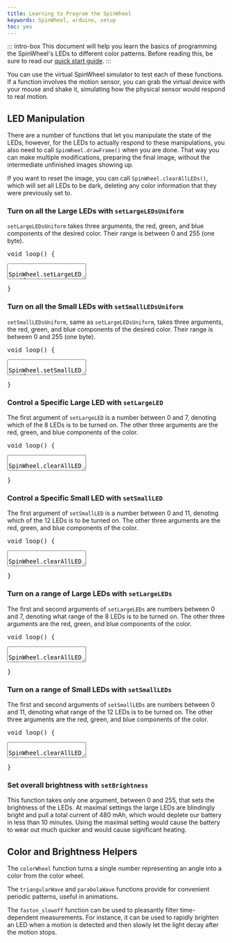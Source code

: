 ```yaml
---
title: Learning to Program the SpinWheel
keywords: SpinWheel, arduino, setup
toc: yes
---
```


<link rel="stylesheet" href="/simspinwheel/simspinwheel.css">
<script src='/simspinwheel/simspinwheel.js'></script>

::: intro-box
This document will help you learn the basics of programming the SpinWheel's
LEDs to different color patterns.
Before reading this, be sure to read our [quick start guide](/quickstart). 
:::

You can use the virtual SpinWheel simulator to test each of these functions.
If a function involves the motion sensor,
you can grab the virtual device with your mouse and shake it,
simulating how the physical sensor would respond to real motion.

<!--TODO: add a section to discuss setup/loop so know this going into everything else-->

## LED Manipulation

There are a number of functions that let you manipulate the state of the LEDs,
however, for the LEDs to actually respond to these manipulations,
you also need to call `SpinWheel.drawFrame()` when you are done.
That way you can make multiple modifications, preparing the final image,
without the intermediate unfinished images showing up.

If you want to reset the image, you can call `SpinWheel.clearAllLEDs()`,
which will set all LEDs to be dark,
deleting any color information that they were previously set to.

### Turn on all the Large LEDs with `setLargeLEDsUniform`

`setLargeLEDsUniform` takes three arguments, the red, green, and blue components of the desired color.
Their range is between 0 and 255 (one byte).

<div class="ssw-codecontent" markdown=0>
<pre class="ssw-codeblock">
void loop() {
</pre>
<textarea class="ssw-codeblock">
  SpinWheel.setLargeLEDsUniform(255, 0, 155);
  SpinWheel.drawFrame();
</textarea>
<pre class="ssw-codeblock">
}
</pre>
</div>

### Turn on all the Small LEDs with `setSmallLEDsUniform`

`setSmallLEDsUniform`, same as `setLargeLEDsUniform`, takes three arguments, the red, green, and blue components of the desired color.
Their range is between 0 and 255 (one byte).

<div class="ssw-codecontent" markdown=0>
<pre class="ssw-codeblock">
void loop() {
</pre>
<textarea class="ssw-codeblock">
  SpinWheel.setSmallLEDsUniform(255, 255, 0);
  SpinWheel.drawFrame();
</textarea>
<pre class="ssw-codeblock">
}
</pre>
</div>

### Control a Specific Large LED with `setLargeLED`

The first argument of `setLargeLED` is a number between 0 and 7, denoting which of the 8 LEDs is to be turned on. The other three arguments are the red, green, and blue components of the color.

<div class="ssw-codecontent" markdown=0>
<pre class="ssw-codeblock">
void loop() {
</pre>
<textarea class="ssw-codeblock">
  SpinWheel.clearAllLEDs();
  SpinWheel.setLargeLED(4, 255, 155, 0);
  SpinWheel.drawFrame();
</textarea>
<pre class="ssw-codeblock">
}
</pre>
</div>

### Control a Specific Small LED with `setSmallLED`

The first argument of `setSmallLED` is a number between 0 and 11, denoting which of the 12 LEDs is to be turned on. The other three arguments are the red, green, and blue components of the color.

<div class="ssw-codecontent" markdown=0>
<pre class="ssw-codeblock">
void loop() {
</pre>
<textarea class="ssw-codeblock">
  SpinWheel.clearAllLEDs();
  SpinWheel.setSmallLED(4, 155, 255, 0);
  SpinWheel.drawFrame();
</textarea>
<pre class="ssw-codeblock">
}
</pre>
</div>

### Turn on a range of Large LEDs with `setLargeLEDs`

The first and second arguments of `setLargeLEDs` are numbers between 0 and 7, denoting what range of the 8 LEDs is to be turned on. The other three arguments are the red, green, and blue components of the color.

<div class="ssw-codecontent" markdown=0>
<pre class="ssw-codeblock">
void loop() {
</pre>
<textarea class="ssw-codeblock">
  SpinWheel.clearAllLEDs();
  SpinWheel.setLargeLEDs(0, 3, 255, 0, 255);
  SpinWheel.drawFrame();
</textarea>
<pre class="ssw-codeblock">
}
</pre>
</div>

### Turn on a range of Small LEDs with `setSmallLEDs`

The first and second arguments of `setSmallLEDs` are numbers between 0 and 11, denoting what range of the 12 LEDs is to be turned on. The other three arguments are the red, green, and blue components of the color.

<div class="ssw-codecontent" markdown=0>
<pre class="ssw-codeblock">
void loop() {
</pre>
<textarea class="ssw-codeblock">
  SpinWheel.clearAllLEDs();
  SpinWheel.setSmallLEDs(2, 7, 255, 255, 0);
  SpinWheel.drawFrame();
</textarea>
<pre class="ssw-codeblock">
}
</pre>
</div>

### Set overall brightness with `setBrightness`

This function takes only one argument, between 0 and 255, that sets the brightness of the LEDs.
At maximal settings the large LEDs are blindingly bright and pull a total current of 480 mAh,
which would deplete our battery in less than 10 minutes.
Using the maximal setting would cause the battery to wear out much quicker and would cause significant heating.

## Color and Brightness Helpers

<!--TODO: expand this section and implement as necessary-->

The `colorWheel` function turns a single number representing an angle into a color from the color wheel.

The `triangularWave` and `parabolaWave` functions provide for convenient periodic patterns, useful in animations.

The `faston_slowoff` function can be used to pleasantly filter time-dependent measurements. For instance, it can be used to rapidly brighten an LED when a motion is detected and then slowly let the light decay after the motion stops.

